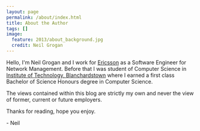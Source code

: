 ```yaml
---
layout: page
permalink: /about/index.html
title: About the Author
tags: []
image:
  feature: 2013/about_background.jpg
  credit: Neil Grogan
---
```


Hello, I'm Neil Grogan and I work for [Ericsson][] as a Software Engineer 
for Network Management. Before that I was student of Computer Science 
in [Institute of Technology, Blanchardstown][] where I earned a first class 
Bachelor of Science Honours degree in Computer Science.

The views contained within this blog are strictly my own and never the 
view of former, current or future employers.

Thanks for reading, hope you enjoy.

\- Neil

[Ericsson]: http://www.ericsson.com
[Institute of Technology, Blanchardstown]: http://www.itb.ie "ITB"